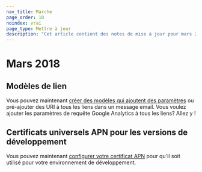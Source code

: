 ```yaml
---
nav_title: Marche
page_order: 10
noindex: vrai
page_type: Mettre à jour
description: "Cet article contient des notes de mise à jour pour mars 2018."
---
```


# Mars 2018

## Modèles de lien

Vous pouvez maintenant [créer des modèles qui ajoutent des paramètres][91] ou pré-ajouter des URI à tous les liens dans un message email. Vous voulez ajouter les paramètres de requête Google Analytics à tous les liens? Allez y !

## Certificats universels APN pour les versions de développement

Vous pouvez maintenant [configurer votre certificat APN][90] pour qu'il soit utilisé pour votre environnement de développement.

[90]: {{site.baseurl}}/developer_guide/platform_integration_guides/ios/push_notifications/troubleshooting/#step-1-configuring-the-push-certificate-and-provisioning-profile
[91]: {{site.baseurl}}/user_guide/message_building_by_channel/email/link_templates/#link-templates
